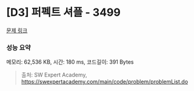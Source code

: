 # [D3] 퍼펙트 셔플 - 3499 

[문제 링크](https://swexpertacademy.com/main/code/problem/problemDetail.do?contestProbId=AWGsRbk6AQIDFAVW) 

### 성능 요약

메모리: 62,536 KB, 시간: 180 ms, 코드길이: 391 Bytes



> 출처: SW Expert Academy, https://swexpertacademy.com/main/code/problem/problemList.do